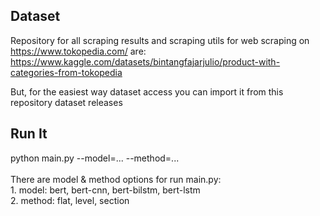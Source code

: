 ## Dataset
Repository for all scraping results and scraping utils for web scraping on https://www.tokopedia.com/ are:<br />https://www.kaggle.com/datasets/bintangfajarjulio/product-with-categories-from-tokopedia

But, for the easiest way dataset access you can import it from this repository dataset releases
## Run It
python main.py --model=... --method=...</br></br>There are model & method options for run main.py:</br>1. model: bert, bert-cnn, bert-bilstm, bert-lstm</br>2. method: flat, level, section